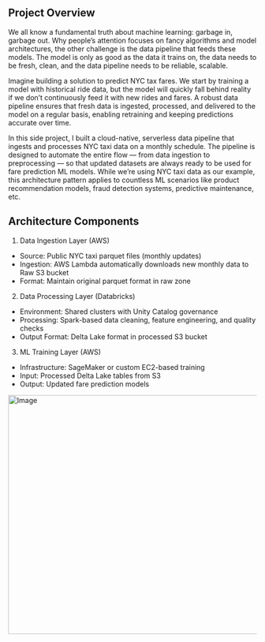 
## Project Overview
We all know a fundamental truth about machine learning: garbage in, garbage out. Why people’s attention focuses on fancy algorithms and model architectures, the other challenge is the data pipeline that feeds these models. The model is only as good as the data it trains on, the data needs to be fresh, clean, and the data pipeline needs to be reliable, scalable.

Imagine building a solution to predict NYC tax fares. We start by training a model with historical ride data, but the model will quickly fall behind reality if we don’t continuously feed it with new rides and fares. A robust data pipeline ensures that fresh data is ingested, processed, and delivered to the model on a regular basis, enabling retraining and keeping predictions accurate over time.

In this side project, I built a cloud-native, serverless data pipeline that ingests and processes NYC taxi data on a monthly schedule. The pipeline is designed to automate the entire flow — from data ingestion to preprocessing — so that updated datasets are always ready to be used for fare prediction ML models. While we’re using NYC taxi data as our example, this architecture pattern applies to countless ML scenarios like product recommendation models, fraud detection systems, predictive maintenance, etc.

## Architecture Components
1. Data Ingestion Layer (AWS)
- Source: Public NYC taxi parquet files (monthly updates)
- Ingestion: AWS Lambda automatically downloads new monthly data to Raw S3 bucket
- Format: Maintain original parquet format in raw zone

2. Data Processing Layer (Databricks)
- Environment: Shared clusters with Unity Catalog governance
- Processing: Spark-based data cleaning, feature engineering, and quality checks
- Output Format: Delta Lake format in processed S3 bucket

3. ML Training Layer (AWS)
- Infrastructure: SageMaker or custom EC2-based training
- Input: Processed Delta Lake tables from S3
- Output: Updated fare prediction models

<img width="765" height="485" alt="Image" src="https://miro.medium.com/v2/resize:fit:4800/format:webp/1*LS47r0E_KsyiueBCIiajRg.gif" />

